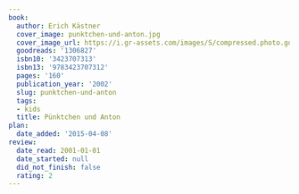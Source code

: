 ```yaml
---
book:
  author: Erich Kästner
  cover_image: punktchen-und-anton.jpg
  cover_image_url: https://i.gr-assets.com/images/S/compressed.photo.goodreads.com/books/1182646930l/1306827.jpg
  goodreads: '1306827'
  isbn10: '3423707313'
  isbn13: '9783423707312'
  pages: '160'
  publication_year: '2002'
  slug: punktchen-und-anton
  tags:
  - kids
  title: Pünktchen und Anton
plan:
  date_added: '2015-04-08'
review:
  date_read: 2001-01-01
  date_started: null
  did_not_finish: false
  rating: 2
---
```

